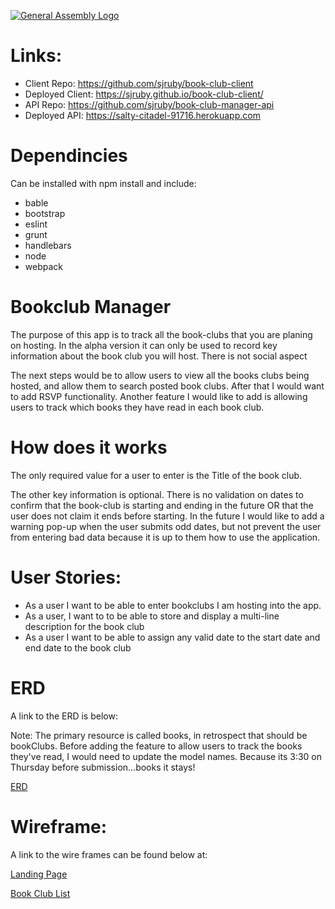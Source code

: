 [![General Assembly Logo](https://camo.githubusercontent.com/1a91b05b8f4d44b5bbfb83abac2b0996d8e26c92/687474703a2f2f692e696d6775722e636f6d2f6b6538555354712e706e67)](https://generalassemb.ly/education/web-development-immersive)

# Links:

- Client Repo: https://github.com/sjruby/book-club-client
- Deployed Client: https://sjruby.github.io/book-club-client/
- API Repo: https://github.com/sjruby/book-club-manager-api
- Deployed API:  https://salty-citadel-91716.herokuapp.com


# Dependincies

Can be installed with npm install and include:

- bable
- bootstrap
- eslint
- grunt
- handlebars
- node
- webpack

# Bookclub Manager
The purpose of this app is to track all the book-clubs that you are planing on hosting.  In the alpha version it can only be used to record key information about the book club you will host.  There is not social aspect

The next steps would be to allow users to view all the books clubs being hosted, and allow them to search posted book clubs.  After that I would want to add RSVP functionality.  Another feature I would like to add is allowing users to track which books they have read in each book club.

# How does it works
The only required value for a user to enter is the Title of the book club.

The other key information is optional.  There is no validation on dates to confirm that the book-club is starting and ending in the future OR that the user does not claim it ends before starting. In the future I would like to add a warning pop-up when the user submits odd dates, but not prevent the user from entering bad data because it is up to them how to use the application.

# User Stories:
- As a user I want to be able to enter bookclubs I am hosting into the app.
- As a user, I want to to be able to store and display a multi-line description for the book club
- As a user I want to be able to assign any valid date to the start date and end date to the book club

# ERD

A link to the ERD is below:

Note: The primary resource is called books, in retrospect that should be bookClubs.  Before adding the feature to allow users to track the books they've read, I would need to update the model names.  Because its 3:30 on Thursday before submission...books it stays!

[ERD](http://i.imgur.com/vX1mcmn.jpg)

# Wireframe:
A link to the wire frames can be found below at:

[Landing Page](http://i.imgur.com/Je4FNW5.jpg)

[Book Club List](http://i.imgur.com/LTBlP6x.jpg)
